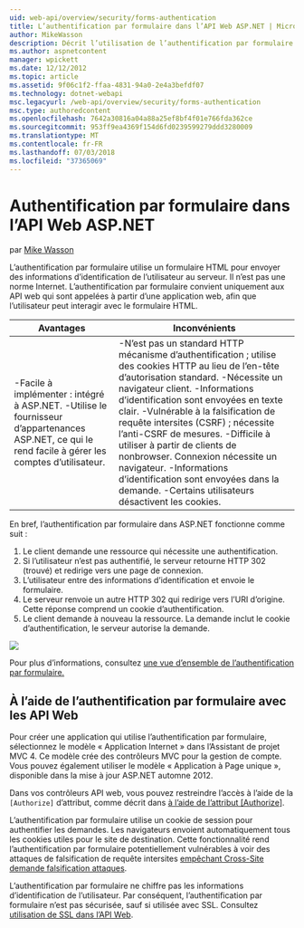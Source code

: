 ```yaml
---
uid: web-api/overview/security/forms-authentication
title: L’authentification par formulaire dans l’API Web ASP.NET | Microsoft Docs
author: MikeWasson
description: Décrit l’utilisation de l’authentification par formulaire dans l’API Web ASP.NET.
ms.author: aspnetcontent
manager: wpickett
ms.date: 12/12/2012
ms.topic: article
ms.assetid: 9f06c1f2-ffaa-4831-94a0-2e4a3befdf07
ms.technology: dotnet-webapi
msc.legacyurl: /web-api/overview/security/forms-authentication
msc.type: authoredcontent
ms.openlocfilehash: 7642a30816a04a88a25ef8bf4f01e766fda362ce
ms.sourcegitcommit: 953ff9ea4369f154d6fd0239599279ddd3280009
ms.translationtype: MT
ms.contentlocale: fr-FR
ms.lasthandoff: 07/03/2018
ms.locfileid: "37365069"
---
```

<a name="forms-authentication-in-aspnet-web-api"></a>Authentification par formulaire dans l’API Web ASP.NET
====================
par [Mike Wasson](https://github.com/MikeWasson)

L’authentification par formulaire utilise un formulaire HTML pour envoyer des informations d’identification de l’utilisateur au serveur. Il n’est pas une norme Internet. L’authentification par formulaire convient uniquement aux API web qui sont appelées à partir d’une application web, afin que l’utilisateur peut interagir avec le formulaire HTML.

| Avantages | Inconvénients |
| --- | --- |
| -Facile à implémenter : intégré à ASP.NET. -Utilise le fournisseur d’appartenances ASP.NET, ce qui le rend facile à gérer les comptes d’utilisateur. | -N’est pas un standard HTTP mécanisme d’authentification ; utilise des cookies HTTP au lieu de l’en-tête d’autorisation standard. -Nécessite un navigateur client. -Informations d’identification sont envoyées en texte clair. -Vulnérable à la falsification de requête intersites (CSRF) ; nécessite l’anti-CSRF de mesures. -Difficile à utiliser à partir de clients de nonbrowser. Connexion nécessite un navigateur. -Informations d’identification sont envoyées dans la demande. -Certains utilisateurs désactivent les cookies. |

En bref, l’authentification par formulaire dans ASP.NET fonctionne comme suit :

1. Le client demande une ressource qui nécessite une authentification.
2. Si l’utilisateur n’est pas authentifié, le serveur retourne HTTP 302 (trouvé) et redirige vers une page de connexion.
3. L’utilisateur entre des informations d’identification et envoie le formulaire.
4. Le serveur renvoie un autre HTTP 302 qui redirige vers l’URI d’origine. Cette réponse comprend un cookie d’authentification.
5. Le client demande à nouveau la ressource. La demande inclut le cookie d’authentification, le serveur autorise la demande.

![](forms-authentication/_static/image1.png)

Pour plus d’informations, consultez [une vue d’ensemble de l’authentification par formulaire.](../../../web-forms/overview/older-versions-security/introduction/an-overview-of-forms-authentication-cs.md)

## <a name="using-forms-authentication-with-web-api"></a>À l’aide de l’authentification par formulaire avec les API Web

Pour créer une application qui utilise l’authentification par formulaire, sélectionnez le modèle « Application Internet » dans l’Assistant de projet MVC 4. Ce modèle crée des contrôleurs MVC pour la gestion de compte. Vous pouvez également utiliser le modèle « Application à Page unique », disponible dans la mise à jour ASP.NET automne 2012.

Dans vos contrôleurs API web, vous pouvez restreindre l’accès à l’aide de la `[Authorize]` d’attribut, comme décrit dans [à l’aide de l’attribut [Authorize]](authentication-and-authorization-in-aspnet-web-api.md#auth3).

L’authentification par formulaire utilise un cookie de session pour authentifier les demandes. Les navigateurs envoient automatiquement tous les cookies utiles pour le site de destination. Cette fonctionnalité rend l’authentification par formulaire potentiellement vulnérables à voir des attaques de falsification de requête intersites [empêchant Cross-Site demande falsification attaques](preventing-cross-site-request-forgery-csrf-attacks.md).

L’authentification par formulaire ne chiffre pas les informations d’identification de l’utilisateur. Par conséquent, l’authentification par formulaire n’est pas sécurisée, sauf si utilisée avec SSL. Consultez [utilisation de SSL dans l’API Web](working-with-ssl-in-web-api.md).
